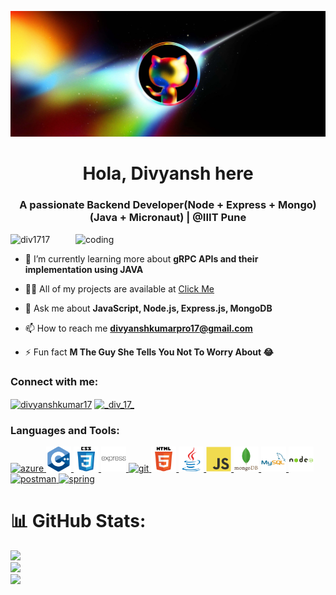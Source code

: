 ![](https://github.com/div1717/div1717/blob/main/banner.png)
<h1 align="center">Hola, Divyansh here</h1>
<h3 align="center">A passionate Backend Developer(Node + Express + Mongo) (Java + Micronaut) | @IIIT Pune</h3>

<img align="right" alt="coding" width="400" src="https://media0.giphy.com/media/v1.Y2lkPTc5MGI3NjExNGpzNGNubWs5d3Btbm80ZDhxZnRnd3dlOWVmbmY2cHN4N2RzYWZobyZlcD12MV9naWZzX3NlYXJjaCZjdD1n/bGgsc5mWoryfgKBx1u/200w.gif">

<p align="left"> <img src="https://komarev.com/ghpvc/?username=div1717&label=Profile%20views&color=0e75b6&style=flat" alt="div1717" /> </p>

- 🌱 I’m currently learning more about **gRPC APIs and their implementation using JAVA**

- 👨‍💻 All of my projects are available at [Click Me](https://github.com/div1717?tab=repositories)

- 💬 Ask me about **JavaScript, Node.js, Express.js, MongoDB**

- 📫 How to reach me **divyanshkumarpro17@gmail.com**

- ⚡ Fun fact **M The Guy She Tells You Not To Worry About 😂**

<h3 align="left">Connect with me:</h3>
<p align="left">
<a href="https://linkedin.com/in/divyanshkumar17" target="blank"><img align="center" src="https://raw.githubusercontent.com/rahuldkjain/github-profile-readme-generator/master/src/images/icons/Social/linked-in-alt.svg" alt="divyanshkumar17" height="30" width="40" /></a>
<a href="https://instagram.com/_div_17_" target="blank"><img align="center" src="https://raw.githubusercontent.com/rahuldkjain/github-profile-readme-generator/master/src/images/icons/Social/instagram.svg" alt="_div_17_" height="30" width="40" /></a>
</p>

<h3 align="left">Languages and Tools:</h3>
<p align="left"> <a href="https://azure.microsoft.com/en-in/" target="_blank" rel="noreferrer"> <img src="https://www.vectorlogo.zone/logos/microsoft_azure/microsoft_azure-icon.svg" alt="azure" width="40" height="40"/> </a> <a href="https://www.w3schools.com/cpp/" target="_blank" rel="noreferrer"> <img src="https://raw.githubusercontent.com/devicons/devicon/master/icons/cplusplus/cplusplus-original.svg" alt="cplusplus" width="40" height="40"/> </a> <a href="https://www.w3schools.com/css/" target="_blank" rel="noreferrer"> <img src="https://raw.githubusercontent.com/devicons/devicon/master/icons/css3/css3-original-wordmark.svg" alt="css3" width="40" height="40"/> </a> <a href="https://expressjs.com" target="_blank" rel="noreferrer"> <img src="https://raw.githubusercontent.com/devicons/devicon/master/icons/express/express-original-wordmark.svg" alt="express" width="40" height="40"/> </a> <a href="https://git-scm.com/" target="_blank" rel="noreferrer"> <img src="https://www.vectorlogo.zone/logos/git-scm/git-scm-icon.svg" alt="git" width="40" height="40"/> </a> <a href="https://www.w3.org/html/" target="_blank" rel="noreferrer"> <img src="https://raw.githubusercontent.com/devicons/devicon/master/icons/html5/html5-original-wordmark.svg" alt="html5" width="40" height="40"/> </a> <a href="https://www.java.com" target="_blank" rel="noreferrer"> <img src="https://raw.githubusercontent.com/devicons/devicon/master/icons/java/java-original.svg" alt="java" width="40" height="40"/> </a> <a href="https://developer.mozilla.org/en-US/docs/Web/JavaScript" target="_blank" rel="noreferrer"> <img src="https://raw.githubusercontent.com/devicons/devicon/master/icons/javascript/javascript-original.svg" alt="javascript" width="40" height="40"/> </a> <a href="https://www.mongodb.com/" target="_blank" rel="noreferrer"> <img src="https://raw.githubusercontent.com/devicons/devicon/master/icons/mongodb/mongodb-original-wordmark.svg" alt="mongodb" width="40" height="40"/> </a> <a href="https://www.mysql.com/" target="_blank" rel="noreferrer"> <img src="https://raw.githubusercontent.com/devicons/devicon/master/icons/mysql/mysql-original-wordmark.svg" alt="mysql" width="40" height="40"/> </a> <a href="https://nodejs.org" target="_blank" rel="noreferrer"> <img src="https://raw.githubusercontent.com/devicons/devicon/master/icons/nodejs/nodejs-original-wordmark.svg" alt="nodejs" width="40" height="40"/> </a> <a href="https://postman.com" target="_blank" rel="noreferrer"> <img src="https://www.vectorlogo.zone/logos/getpostman/getpostman-icon.svg" alt="postman" width="40" height="40"/> </a> <a href="https://spring.io/" target="_blank" rel="noreferrer"> <img src="https://www.vectorlogo.zone/logos/springio/springio-icon.svg" alt="spring" width="40" height="40"/> </a> </p>

# 📊 GitHub Stats:
![](https://github-readme-stats.vercel.app/api?username=div1717&theme=tokyonight&hide_border=false&include_all_commits=false&count_private=false)<br/>
![](https://github-readme-streak-stats.herokuapp.com/?user=div1717&theme=tokyonight&hide_border=false)<br/>
![](https://github-readme-stats.vercel.app/api/top-langs/?username=div1717&theme=tokyonight&hide_border=false&include_all_commits=false&count_private=false&layout=compact)



